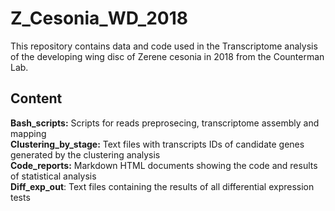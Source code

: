 # Z_Cesonia_WD_2018
This repository contains data and code used in the Transcriptome analysis of the developing wing disc of Zerene cesonia in 2018 from the Counterman Lab.

## Content

**Bash_scripts:** Scripts for reads preprosecing, transcriptome assembly and mapping  
**Clustering_by_stage:** Text files with transcripts IDs of candidate genes generated by the clustering analysis  
**Code_reports:** Markdown HTML documents showing the code and results of statistical analysis  
**Diff_exp_out**: Text files containing the results of all differential expression tests


